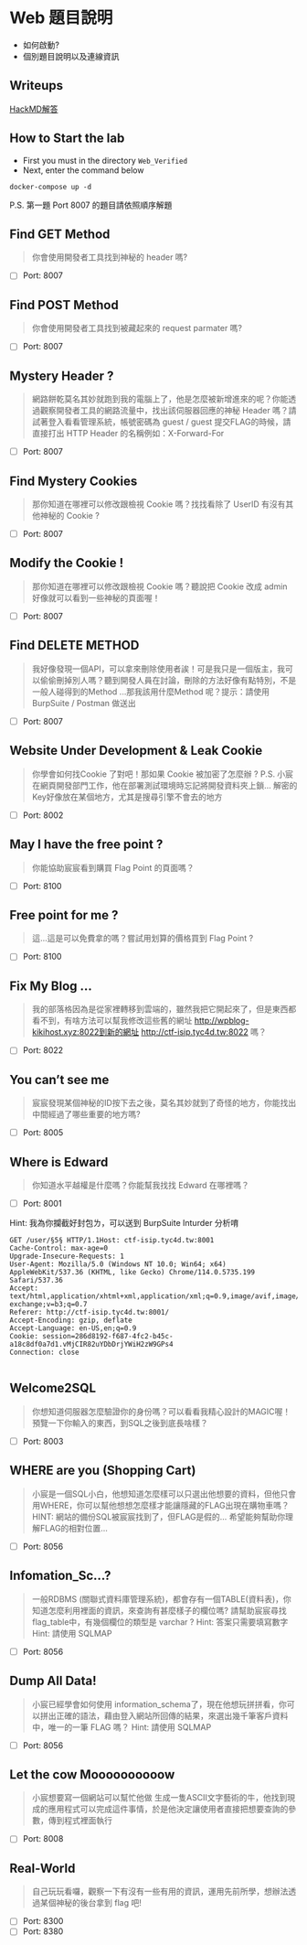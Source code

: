 # Web 題目說明

- 如何啟動?
- 個別題目說明以及連線資訊

## Writeups
[HackMD解答](https://hackmd.io/@edstudiotw/SJdajeAJp)

## How to Start the lab
- First you must in the directory `Web_Verified`
- Next, enter the command below

```
docker-compose up -d
```
P.S. 第一題 Port 8007 的題目請依照順序解題
## Find GET Method 
> 你會使用開發者工具找到神秘的 header 嗎?
- [ ] Port: 8007
## Find POST Method
> 你會使用開發者工具找到被藏起來的 request parmater 嗎?
- [ ] Port: 8007
## Mystery Header ?
> 網路餅乾莫名其妙就跑到我的電腦上了，他是怎麼被新增進來的呢？你能透過觀察開發者工具的網路流量中，找出該伺服器回應的神秘 Header 嗎？請試著登入看看管理系統，帳號密碼為 guest / guest 提交FLAG的時候，請直接打出 HTTP Header 的名稱例如：X-Forward-For
- [ ] Port: 8007
## Find Mystery Cookies
> 那你知道在哪裡可以修改跟檢視 Cookie 嗎？找找看除了 UserID 有沒有其他神秘的 Cookie ?
- [ ] Port: 8007
## Modify the Cookie !
> 那你知道在哪裡可以修改跟檢視 Cookie 嗎？聽說把 Cookie 改成 admin 好像就可以看到一些神秘的頁面喔！
- [ ] Port: 8007
## Find DELETE METHOD
> 我好像發現一個API，可以拿來刪除使用者誒！可是我只是一個版主，我可以偷偷刪掉別人嗎？聽到開發人員在討論，刪除的方法好像有點特別，不是一般人碰得到的Method ...那我該用什麼Method 呢？提示：請使用 BurpSuite / Postman 做送出
- [ ] Port: 8007
## Website Under Development & Leak Cookie
> 你學會如何找Cookie 了對吧！那如果 Cookie 被加密了怎麼辦 ?
P.S. 小宸在網頁開發部門工作，他在部署測試環境時忘記將開發資料夾上鎖… 解密的Key好像放在某個地方，尤其是搜尋引擎不會去的地方
- [ ] Port: 8002
## May I have the free point ?
> 你能協助宸宸看到購買 Flag Point 的頁面嗎？
- [ ] Port: 8100
## Free point for me ?
> 這…這是可以免費拿的嗎？嘗試用划算的價格買到 Flag Point ?
- [ ] Port: 8100
## Fix My Blog …
> 我的部落格因為是從家裡轉移到雲端的，雖然我把它開起來了，但是東西都看不到，有啥方法可以幫我修改這些舊的網址 http://wpblog-kikihost.xyz:8022到新的網址 http://ctf-isip.tyc4d.tw:8022 嗎？
- [ ] Port: 8022
## You can’t see me
> 宸宸發現某個神秘的ID按下去之後，莫名其妙就到了奇怪的地方，你能找出中間經過了哪些重要的地方嗎?
- [ ] Port: 8005
## Where is Edward
> 你知道水平越權是什麼嗎？你能幫我找找 Edward 在哪裡嗎？
- [ ] Port: 8001

Hint: 我為你攔截好封包ㄌ，可以送到 BurpSuite Inturder 分析唷
```
GET /user/§5§ HTTP/1.1Host: ctf-isip.tyc4d.tw:8001
Cache-Control: max-age=0
Upgrade-Insecure-Requests: 1
User-Agent: Mozilla/5.0 (Windows NT 10.0; Win64; x64) AppleWebKit/537.36 (KHTML, like Gecko) Chrome/114.0.5735.199 Safari/537.36
Accept: text/html,application/xhtml+xml,application/xml;q=0.9,image/avif,image/webp,image/apng,*/*;q=0.8,application/signed-exchange;v=b3;q=0.7
Referer: http://ctf-isip.tyc4d.tw:8001/
Accept-Encoding: gzip, deflate
Accept-Language: en-US,en;q=0.9
Cookie: session=286d8192-f687-4fc2-b45c-a18c8df0a7d1.vMjCIR82uYDbDrjYWiH2zW9GPs4
Connection: close


```
## Welcome2SQL
> 你想知道伺服器怎麼驗證你的身份嗎？可以看看我精心設計的MAGIC喔！預覽一下你輸入的東西，到SQL之後到底長啥樣？
- [ ] Port: 8003
## WHERE are you (Shopping Cart)
> 小宸是一個SQL小白，他想知道怎麼樣可以只選出他想要的資料，但他只會用WHERE，你可以幫他想想怎麼樣才能讓隱藏的FLAG出現在購物車嗎？HINT: 網站的備份SQL被宸宸找到了，但FLAG是假的… 希望能夠幫助你理解FLAG的相對位置…
- [ ] Port: 8056

## Infomation_Sc...?
> 一般RDBMS (關聯式資料庫管理系統)，都會存有一個TABLE(資料表)，你知道怎麼利用裡面的資訊，來查詢有甚麼樣子的欄位嗎?
請幫助宸宸尋找flag_table中，有幾個欄位的類型是 varchar ? 
Hint: 答案只需要填寫數字
Hint: 請使用 SQLMAP
- [ ] Port: 8056

## Dump All Data!
> 小宸已經學會如何使用 information_schema了，現在他想玩拼拼看，你可以拼出正確的語法，藉由登入網站所回傳的結果，來選出幾千筆客戶資料中，唯一的一筆 FLAG 嗎？
Hint: 請使用 SQLMAP
- [ ] Port: 8056

## Let the cow Moooooooooow
> 小宸想要寫一個網站可以幫忙他做 生成一隻ASCII文字藝術的牛，他找到現成的應用程式可以完成這件事情，於是他決定讓使用者直接把想要查詢的參數，傳到程式裡面執行
- [ ] Port: 8008

## Real-World
> 自己玩玩看囉，觀察一下有沒有一些有用的資訊，運用先前所學，想辦法透過某個神秘的後台拿到 flag 吧!
- [ ] Port: 8300
- [ ] Port: 8380
